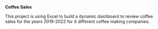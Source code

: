 **Coffee Sales**

This project is using Excel to build a dynamic dashboard to review coffee sales for the years 2019-2022 for 4 different coffee making companies.

